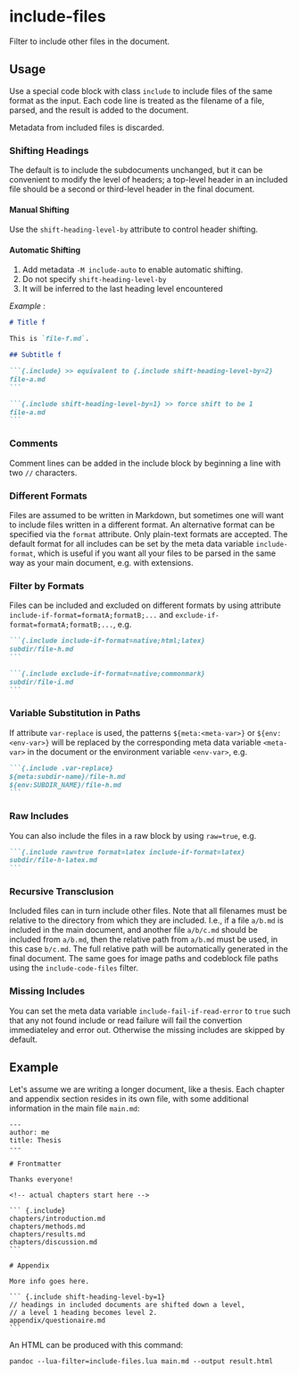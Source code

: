 # include-files

Filter to include other files in the document.

## Usage

Use a special code block with class `include` to include files of
the same format as the input. Each code line is treated as the
filename of a file, parsed, and the result is added to the
document.

Metadata from included files is discarded.

### Shifting Headings

The default is to include the subdocuments unchanged, but it can
be convenient to modify the level of headers; a top-level header
in an included file should be a second or third-level header in
the final document.

#### Manual Shifting

Use the `shift-heading-level-by` attribute to control header
shifting.

#### Automatic Shifting

1. Add metadata `-M include-auto` to enable automatic shifting.
2. Do not specify `shift-heading-level-by`
3. It will be inferred to the last heading level encountered

_Example_ :

````md
# Title f

This is `file-f.md`.

## Subtitle f

```{.include} >> equivalent to {.include shift-heading-level-by=2}
file-a.md
```

```{.include shift-heading-level-by=1} >> force shift to be 1
file-a.md
```
````

### Comments

Comment lines can be added in the include block by beginning a
line with two `//` characters.

### Different Formats

Files are assumed to be written in Markdown, but sometimes one
will want to include files written in a different format. An
alternative format can be specified via the `format` attribute.
Only plain-text formats are accepted. The default format for all includes
can be set by the meta data variable `include-format`, which is useful
if you want all your files to be parsed in the same way as your main document,
e.g. with extensions.

### Filter by Formats

Files can be included and excluded on different formats by
using attribute `include-if-format=formatA;formatB;...`
and `exclude-if-format=formatA;formatB;...`, e.g.

````md
```{.include include-if-format=native;html;latex}
subdir/file-h.md
```

```{.include exclude-if-format=native;commonmark}
subdir/file-i.md
```
````

### Variable Substitution in Paths

If attribute `var-replace` is used, the patterns `${meta:<meta-var>}` or `${env:<env-var>}`
will be replaced by the corresponding meta data variable `<meta-var>` in the document or the
environment variable `<env-var>`, e.g.

````md
```{.include .var-replace}
${meta:subdir-name}/file-h.md
${env:SUBDIR_NAME}/file-h.md
```
````

### Raw Includes

You can also include the files in a raw block by using `raw=true`, e.g.

````md
```{.include raw=true format=latex include-if-format=latex}
subdir/file-h-latex.md
```
````

### Recursive Transclusion

Included files can in turn include other files. Note that all
filenames must be relative to the directory from which they are
included. I.e., if a file `a/b.md` is included in the main
document, and another file `a/b/c.md` should be included from
`a/b.md`, then the relative path from `a/b.md` must be used, in
this case `b/c.md`. The full relative path will be automatically
generated in the final document. The same goes for image paths and
codeblock file paths using the `include-code-files` filter.

### Missing Includes

You can set the meta data variable `include-fail-if-read-error` to `true`
such that any not found include or read failure will fail
the convertion immediateley and error out.
Otherwise the missing includes are skipped by default.

## Example

Let's assume we are writing a longer document, like a thesis.
Each chapter and appendix section resides in its own file, with
some additional information in the main file `main.md`:

    ---
    author: me
    title: Thesis
    ---

    # Frontmatter

    Thanks everyone!

    <!-- actual chapters start here -->

    ``` {.include}
    chapters/introduction.md
    chapters/methods.md
    chapters/results.md
    chapters/discussion.md
    ```

    # Appendix

    More info goes here.

    ``` {.include shift-heading-level-by=1}
    // headings in included documents are shifted down a level,
    // a level 1 heading becomes level 2.
    appendix/questionaire.md
    ```

An HTML can be produced with this command:

    pandoc --lua-filter=include-files.lua main.md --output result.html
